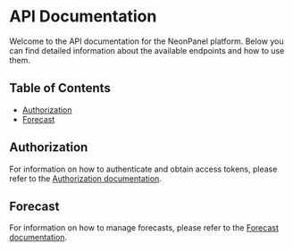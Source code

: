 # API Documentation

Welcome to the API documentation for the NeonPanel platform. Below you can find detailed information about the available endpoints and how to use them.

## Table of Contents
- [Authorization](resources/Authorization.md)
- [Forecast](resources/Forecast.md)

## Authorization
For information on how to authenticate and obtain access tokens, please refer to the [Authorization documentation](resources/Authorization.md).

## Forecast
For information on how to manage forecasts, please refer to the [Forecast documentation](resources/Forecast.md).